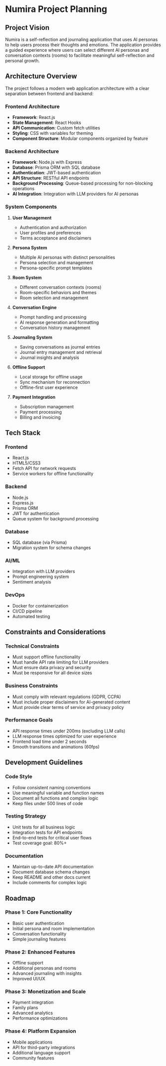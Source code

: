# Numira Project Planning

## Project Vision

Numira is a self-reflection and journaling application that uses AI personas to help users process their thoughts and emotions. The application provides a guided experience where users can select different AI personas and conversation contexts (rooms) to facilitate meaningful self-reflection and personal growth.

## Architecture Overview

The project follows a modern web application architecture with a clear separation between frontend and backend:

### Frontend Architecture

- **Framework**: React.js
- **State Management**: React Hooks
- **API Communication**: Custom fetch utilities
- **Styling**: CSS with variables for theming
- **Component Structure**: Modular components organized by feature

### Backend Architecture

- **Framework**: Node.js with Express
- **Database**: Prisma ORM with SQL database
- **Authentication**: JWT-based authentication
- **API Structure**: RESTful API endpoints
- **Background Processing**: Queue-based processing for non-blocking operations
- **AI Integration**: Integration with LLM providers for AI personas

### System Components

1. **User Management**
   - Authentication and authorization
   - User profiles and preferences
   - Terms acceptance and disclaimers

2. **Persona System**
   - Multiple AI personas with distinct personalities
   - Persona selection and management
   - Persona-specific prompt templates

3. **Room System**
   - Different conversation contexts (rooms)
   - Room-specific behaviors and themes
   - Room selection and management

4. **Conversation Engine**
   - Prompt handling and processing
   - AI response generation and formatting
   - Conversation history management

5. **Journaling System**
   - Saving conversations as journal entries
   - Journal entry management and retrieval
   - Journal insights and analysis

6. **Offline Support**
   - Local storage for offline usage
   - Sync mechanism for reconnection
   - Offline-first user experience

7. **Payment Integration**
   - Subscription management
   - Payment processing
   - Billing and invoicing

## Tech Stack

### Frontend
- React.js
- HTML5/CSS3
- Fetch API for network requests
- Service workers for offline functionality

### Backend
- Node.js
- Express.js
- Prisma ORM
- JWT for authentication
- Queue system for background processing

### Database
- SQL database (via Prisma)
- Migration system for schema changes

### AI/ML
- Integration with LLM providers
- Prompt engineering system
- Sentiment analysis

### DevOps
- Docker for containerization
- CI/CD pipeline
- Automated testing

## Constraints and Considerations

### Technical Constraints
- Must support offline functionality
- Must handle API rate limiting for LLM providers
- Must ensure data privacy and security
- Must be responsive for all device sizes

### Business Constraints
- Must comply with relevant regulations (GDPR, CCPA)
- Must include proper disclaimers for AI-generated content
- Must provide clear terms of service and privacy policy

### Performance Goals
- API response times under 200ms (excluding LLM calls)
- LLM response times optimized for user experience
- Frontend load time under 2 seconds
- Smooth transitions and animations (60fps)

## Development Guidelines

### Code Style
- Follow consistent naming conventions
- Use meaningful variable and function names
- Document all functions and complex logic
- Keep files under 500 lines of code

### Testing Strategy
- Unit tests for all business logic
- Integration tests for API endpoints
- End-to-end tests for critical user flows
- Test coverage goal: 80%+

### Documentation
- Maintain up-to-date API documentation
- Document database schema changes
- Keep README and other docs current
- Include comments for complex logic

## Roadmap

### Phase 1: Core Functionality
- Basic user authentication
- Initial persona and room implementation
- Conversation functionality
- Simple journaling features

### Phase 2: Enhanced Features
- Offline support
- Additional personas and rooms
- Advanced journaling with insights
- Improved UI/UX

### Phase 3: Monetization and Scale
- Payment integration
- Family plans
- Advanced analytics
- Performance optimizations

### Phase 4: Platform Expansion
- Mobile applications
- API for third-party integrations
- Additional language support
- Community features
